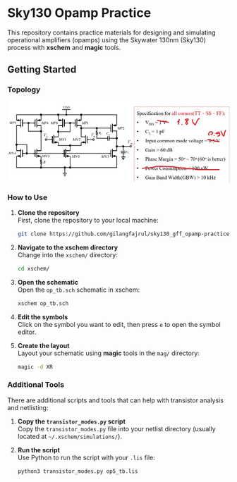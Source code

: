 
# Sky130 Opamp Practice

This repository contains practice materials for designing and simulating operational amplifiers (opamps) using the Skywater 130nm (Sky130) process with **xschem** and **magic** tools.

## Getting Started

### Topology
![Opamp Design](extras/topology.jpg)

### How to Use

1. **Clone the repository**  
   First, clone the repository to your local machine:
   ```bash
   git clone https://github.com/gilangfajrul/sky130_gff_opamp-practice.git
   ```

2. **Navigate to the xschem directory**  
   Change into the `xschem/` directory:
   ```bash
   cd xschem/
   ```

3. **Open the schematic**  
   Open the `op_tb.sch` schematic in xschem:
   ```bash
   xschem op_tb.sch
   ```

4. **Edit the symbols**  
   Click on the symbol you want to edit, then press `e` to open the symbol editor.

5. **Create the layout**  
   Layout your schematic using **magic** tools in the `mag/` directory:
   ```bash
   magic -d XR
   ```

### Additional Tools

There are additional scripts and tools that can help with transistor analysis and netlisting:

1. **Copy the `transistor_modes.py` script**  
   Copy the `transistor_modes.py` file into your netlist directory (usually located at `~/.xschem/simulations/`).

2. **Run the script**  
   Use Python to run the script with your `.lis` file:
   ```bash
   python3 transistor_modes.py op5_tb.lis
   ```
